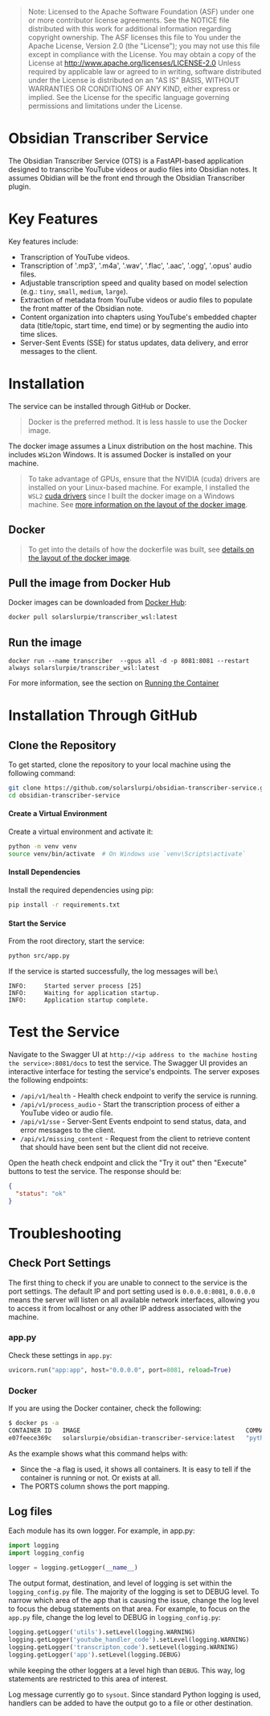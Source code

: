 
> Note: Licensed to the Apache Software Foundation (ASF) under one or more contributor license agreements.  See the NOTICE file distributed with this work for additional information regarding copyright ownership.
The ASF licenses this file to You under the Apache License, Version 2.0 (the "License"); you may not use this file except in compliance with the License.  You may obtain a copy of the License at http://www.apache.org/licenses/LICENSE-2.0 Unless required by applicable law or agreed to in writing, software distributed under the License is distributed on an "AS IS" BASIS, WITHOUT WARRANTIES OR CONDITIONS OF ANY KIND, either express or implied.  See the License for the specific language governing permissions and limitations under the License.

# Obsidian Transcriber Service
The Obsidian Transcriber Service (OTS) is a FastAPI-based application designed to transcribe YouTube videos or audio files into Obsidian notes. It assumes Obidian will be the front end through the Obsidian Transcriber plugin.

# Key Features
Key features include:
- Transcription of YouTube videos.
- Transcription of '.mp3', '.m4a', '.wav', '.flac', '.aac', '.ogg', '.opus' audio files.
- Adjustable transcription speed and quality based on model selection (e.g.: `tiny`, `small`, `medium`, `large`).
- Extraction of metadata from YouTube videos or audio files to populate the front matter of the Obsidian note.
- Content organization into chapters using YouTube's embedded chapter data (title/topic, start time, end time) or by segmenting the audio into time slices.
- Server-Sent Events (SSE) for status updates, data delivery, and error messages to the client.

# Installation
The service can be installed through GitHub or Docker.
> Docker is the preferred method.  It is less hassle to use the Docker image.

The docker image assumes a Linux distribution on the host machine. This includes `WSL2`on Windows.  It is assumed Docker is installed on your machine.

> To take advantage of GPUs, ensure that the NVIDIA (cuda) drivers are installed on your Linux-based machine.  For example, I installed the `WSL2` [cuda drivers](https://developer.nvidia.com/cuda/wsl) since I built the docker image on a Windows machine.  See [more information on the layout of the docker image](docs\README_Linux_Dockerfile_tldr.md).


## Docker
> To get into the details of how the dockerfile was built, see [details on the layout of the docker image](/docs/README_Windows_Dockerfile_tldr.md).

## Pull the image from Docker Hub
Docker images can be downloaded from [Docker Hub](https://hub.docker.com/repository/docker/solarslurpie/transcriber_wsl/general):
```sh
docker pull solarslurpie/transcriber_wsl:latest
```
## Run the image
`docker run --name transcriber  --gpus all -d -p 8081:8081 --restart always solarslurpie/transcriber_wsl:latest`

For more information, see the section on [Running the Container](/docs/README_Linux_Dockerfile_tldr.md#running-the-container)

# Installation Through GitHub

## Clone the Repository
To get started, clone the repository to your local machine using the following command:
```sh
git clone https://github.com/solarslurpi/obsidian-transcriber-service.git
cd obsidian-transcriber-service
```
#### Create a Virtual Environment
Create a virtual environment and activate it:
```sh
python -m venv venv
source venv/bin/activate  # On Windows use `venv\Scripts\activate`
```
#### Install Dependencies
Install the required dependencies using pip:
```sh
pip install -r requirements.txt
```
#### Start the Service
From the root directory, start the service:
```sh
python src/app.py
```
If the service is started successfully, the log messages will be:\
```
INFO:     Started server process [25]
INFO:     Waiting for application startup.
INFO:     Application startup complete.
```

# Test the Service
Navigate to the Swagger UI at `http://<ip address to the machine hosting the service>:8081/docs` to test the service. The Swagger UI provides an interactive interface for testing the service's endpoints.  The server exposes the following endpoints:
- `/api/v1/health` - Health check endpoint to verify the service is running.
- `/api/v1/process_audio` - Start the transcription process of either a YouTube video or audio file.
- `/api/v1/sse` - Server-Sent Events endpoint to send status, data, and error messages to the client.
- `/api/v1/missing_content` - Request from the client to retrieve content that should have been sent but the client did not receive.

Open the heath check endpoint and click the "Try it out" then "Execute" buttons   to test the service. The response should be:
```json
{
  "status": "ok"
}
```


# Troubleshooting
## Check Port Settings
The first thing to check if you are unable to connect to the service is the port settings. The default IP and port setting used is `0.0.0.0:8081`,  `0.0.0.0` means the server will listen on all available network interfaces, allowing you to access it from localhost or any other IP address associated with the machine.
### app.py
Check these settings in `app.py`:
```python
uvicorn.run("app:app", host="0.0.0.0", port=8081, reload=True)
```
### Docker
If you are using the Docker container, check the following:
```sh
$ docker ps -a
CONTAINER ID   IMAGE                                              COMMAND               CREATED          STATUS          PORTS                    NAMES
e07feece369c   solarslurpie/obsidian-transcriber-service:latest   "python src/app.py"   46 minutes ago   Up 46 minutes   0.0.0.0:8081->8081/tcp   obsidian-transcriber-service
```
As the example shows what this command helps with:
- Since the -a flag is used, it shows all containers.  It is easy to tell if the container is running or not. Or exists at all.
- The PORTS column shows the port mapping.
## Log files
Each module has its own logger.  For example, in app.py:
```python
import logging
import logging_config

logger = logging.getLogger(__name__)
```
The output format, destination, and level of logging is set within the `logging_config.py` file.  The majority of the logging is set to DEBUG level.  To narrow which area of the app that is causing the issue, change the log level to focus the debug statements on that area.  For example, to focus on the `app.py` file, change the log level to DEBUG in `logging_config.py`:
```python
logging.getLogger('utils').setLevel(logging.WARNING)
logging.getLogger('youtube_handler_code').setLevel(logging.WARNING)
logging.getLogger('transcripton_code').setLevel(logging.WARNING)
logging.getLogger('app').setLevel(logging.DEBUG)
```
while keeping the other loggers at a level high than `DEBUG`. This way, log statements are restricted to this area of interest.

Log message currently go to `sysout`.  Since standard Python logging is used, handlers can be added to have the output go to a file or other destination.

